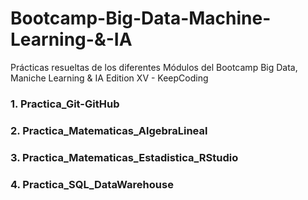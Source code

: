 # Bootcamp-Big-Data-Machine-Learning-&-IA
Prácticas resueltas de los diferentes Módulos del Bootcamp Big Data, Maniche Learning & IA Edition XV - KeepCoding

### 1. Practica_Git-GitHub

### 2. Practica_Matematicas_AlgebraLineal

### 3. Practica_Matematicas_Estadistica_RStudio

### 4. Practica_SQL_DataWarehouse


